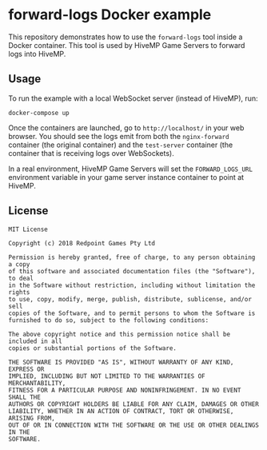 # forward-logs Docker example

This repository demonstrates how to use the `forward-logs` tool inside a Docker container. This tool is used by HiveMP Game Servers to forward logs into HiveMP.

## Usage

To run the example with a local WebSocket server (instead of HiveMP), run:

```
docker-compose up
```

Once the containers are launched, go to `http://localhost/` in your web browser. You should see the logs emit from both the `nginx-forward` container (the original container) and the `test-server` container (the container that is receiving logs over WebSockets).

In a real environment, HiveMP Game Servers will set the `FORWARD_LOGS_URL` environment variable in your game server instance container to point at HiveMP.

## License

```
MIT License

Copyright (c) 2018 Redpoint Games Pty Ltd

Permission is hereby granted, free of charge, to any person obtaining a copy
of this software and associated documentation files (the "Software"), to deal
in the Software without restriction, including without limitation the rights
to use, copy, modify, merge, publish, distribute, sublicense, and/or sell
copies of the Software, and to permit persons to whom the Software is
furnished to do so, subject to the following conditions:

The above copyright notice and this permission notice shall be included in all
copies or substantial portions of the Software.

THE SOFTWARE IS PROVIDED "AS IS", WITHOUT WARRANTY OF ANY KIND, EXPRESS OR
IMPLIED, INCLUDING BUT NOT LIMITED TO THE WARRANTIES OF MERCHANTABILITY,
FITNESS FOR A PARTICULAR PURPOSE AND NONINFRINGEMENT. IN NO EVENT SHALL THE
AUTHORS OR COPYRIGHT HOLDERS BE LIABLE FOR ANY CLAIM, DAMAGES OR OTHER
LIABILITY, WHETHER IN AN ACTION OF CONTRACT, TORT OR OTHERWISE, ARISING FROM,
OUT OF OR IN CONNECTION WITH THE SOFTWARE OR THE USE OR OTHER DEALINGS IN THE
SOFTWARE.
```
